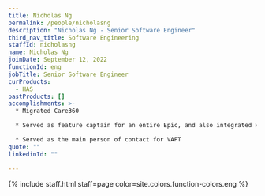 ```yaml
---
title: Nicholas Ng
permalink: /people/nicholasng
description: "Nicholas Ng - Senior Software Engineer"
third_nav_title: Software Engineering
staffId: nicholasng
name: Nicholas Ng
joinDate: September 12, 2022
functionId: eng
jobTitle: Senior Software Engineer
curProducts:
  - HAS
pastProducts: []
accomplishments: >-
  * Migrated Care360

  * Served as feature captain for an entire Epic, and also integrated HSAR and SmartCMS which impacts transparency in the healthcare sector

  * Served as the main person of contact for VAPT
quote: ""
linkedinId: ""

---
```


{% include staff.html staff=page color=site.colors.function-colors.eng %}
